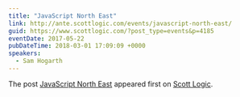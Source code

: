 ```yaml
---
title: "JavaScript North East"
link: http://ante.scottlogic.com/events/javascript-north-east/
guid: https://www.scottlogic.com/?post_type=events&p=4185
eventDate: 2017-05-22
pubDateTime: 2018-03-01 17:09:09 +0000
speakers:
  - Sam Hogarth
---
```


<p>The post <a rel="nofollow" href="http://ante.scottlogic.com/events/javascript-north-east/">JavaScript North East</a> appeared first on <a rel="nofollow" href="http://ante.scottlogic.com">Scott Logic</a>.</p>